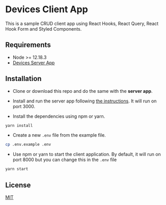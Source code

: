 # Devices Client App

This is a sample CRUD client app using React Hooks, React Query, React Hook Form and Styled Components.

## Requirements

- Node >= 12.18.3
- [Devices Server App](https://github.com/NinjaMSP/devicesTask_serverApp)

## Installation

- Clone or download this repo and do the same with the **server app**.
  
- Install and run the server app following [the instructions](https://github.com/NinjaMSP/devicesTask_serverApp). It will run on port 3000.

- Install the dependencies using npm or yarn.

```bash
yarn install
```

- Create a new `.env` file from the example file.

```bash
cp .env.example .env
```

- Use npm or yarn to start the client application. By default, it will run on port 8000 but you can change this in the `.env` file

```bash
yarn start
```

## License
[MIT](https://choosealicense.com/licenses/mit/)
